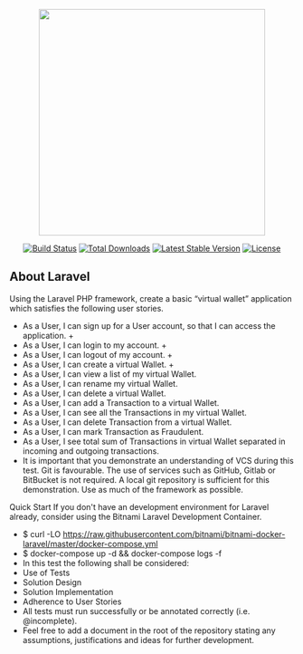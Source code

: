 <p align="center"><a href="https://laravel.com" target="_blank"><img src="https://raw.githubusercontent.com/laravel/art/master/logo-lockup/5%20SVG/2%20CMYK/1%20Full%20Color/laravel-logolockup-cmyk-red.svg" width="400"></a></p>

<p align="center">
<a href="https://travis-ci.org/laravel/framework"><img src="https://travis-ci.org/laravel/framework.svg" alt="Build Status"></a>
<a href="https://packagist.org/packages/laravel/framework"><img src="https://img.shields.io/packagist/dt/laravel/framework" alt="Total Downloads"></a>
<a href="https://packagist.org/packages/laravel/framework"><img src="https://img.shields.io/packagist/v/laravel/framework" alt="Latest Stable Version"></a>
<a href="https://packagist.org/packages/laravel/framework"><img src="https://img.shields.io/packagist/l/laravel/framework" alt="License"></a>
</p>

## About Laravel

Using the Laravel PHP framework, create a basic “virtual wallet” application which satisfies the following user stories.

- As a User, I can sign up for a User account, so that I can access the application. +
- As a User, I can login to my account.  +
- As a User, I can logout of my account.  +
- As a User, I can create a virtual Wallet. +
 - As a User, I can view a list of my virtual Wallet.
- As a User, I can rename my virtual Wallet.
- As a User, I can delete a virtual Wallet.
- As a User, I can add a Transaction to a virtual Wallet.
- As a User, I can see all the Transactions in my virtual Wallet.
- As a User, I can delete Transaction from a virtual Wallet.
- As a User, I can mark Transaction as Fraudulent.
- As a User, I see total sum of Transactions in virtual Wallet separated in incoming and outgoing transactions.
- It is important that you demonstrate an understanding of VCS during this test. Git is favourable. The use of services such as GitHub, Gitlab or BitBucket is not required. A local git repository is sufficient for this demonstration. Use as much of the framework as possible.

Quick Start
If you don't have an development environment for Laravel already, consider using the Bitnami Laravel Development Container.

- $ curl -LO https://raw.githubusercontent.com/bitnami/bitnami-docker-laravel/master/docker-compose.yml
- $ docker-compose up -d && docker-compose logs -f
- In this test the following shall be considered:
- Use of Tests
- Solution Design
- Solution Implementation
- Adherence to User Stories
- All tests must run successfully or be annotated correctly (i.e. @incomplete).
- Feel free to add a document in the root of the repository stating any assumptions, justifications and ideas for further development.
